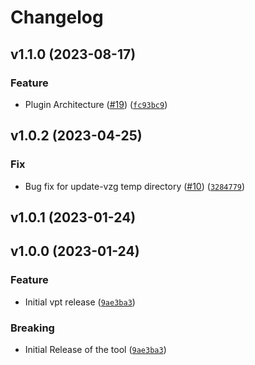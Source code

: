 # Changelog

<!--next-version-placeholder-->

## v1.1.0 (2023-08-17)

### Feature

* Plugin Architecture ([#19](https://github.com/Vizgen/vizgen-postprocessing/issues/19)) ([`fc93bc9`](https://github.com/Vizgen/vizgen-postprocessing/commit/fc93bc9097353ffbf6b7b36733cc221a00107d83))

## v1.0.2 (2023-04-25)
### Fix
* Bug fix for update-vzg temp directory ([#10](https://github.com/Vizgen/vizgen-postprocessing/issues/10)) ([`3284779`](https://github.com/Vizgen/vizgen-postprocessing/commit/3284779f51c579d4ca5201cb2cdb0ba472b2ef38))

## v1.0.1 (2023-01-24)


## v1.0.0 (2023-01-24)
### Feature
* Initial vpt release ([`9ae3ba3`](https://github.com/Vizgen/vizgen-postprocessing/commit/9ae3ba3d32632778c77782352ce5d15b3a7f325e))

### Breaking
*  Initial Release of the tool ([`9ae3ba3`](https://github.com/Vizgen/vizgen-postprocessing/commit/9ae3ba3d32632778c77782352ce5d15b3a7f325e))

